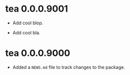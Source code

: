 <!-- NEWS.md is maintained by https://fledge.cynkra.com/, do not edit -->

# tea 0.0.0.9001

- Add cool blop.

- Add cool bla.

# tea 0.0.0.9000

- Added a `NEWS.md` file to track changes to the package.

